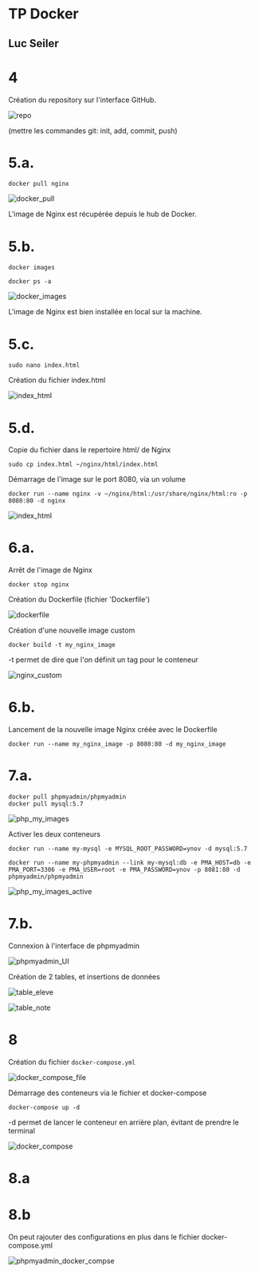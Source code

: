 # TP Docker

## Luc Seiler

<!-- ![docker_logo](img/docker_logo.png) -->
<!-- ![nginx_logo](img/nginx_logo.png) -->

# 4

Création du repository sur l'interface GitHub.

![repo](img/github_repo.png)

(mettre les commandes git: init, add, commit, push)

# 5.a.

```
docker pull nginx
```

![docker_pull](img/nginx_pull.png)

L'image de Nginx est récupérée depuis le hub de Docker.

# 5.b.

```
docker images
```

```
docker ps -a
```

![docker_images](img/nginx_local.png)

L'image de Nginx est bien installée en local sur la machine.

# 5.c.

```
sudo nano index.html
```

Création du fichier index.html

![index_html](img/index_html.png)

# 5.d.

Copie du fichier dans le repertoire html/ de Nginx

```
sudo cp index.html ~/nginx/html/index.html
```

Démarrage de l'image sur le port 8080, via un volume

```
docker run --name nginx -v ~/nginx/html:/usr/share/nginx/html:ro -p 8080:80 -d nginx
```

![index_html](img/nginx_index_ok.png)


# 6.a.

Arrêt de l'image de Nginx

```
docker stop nginx
```

Création du Dockerfile (fichier 'Dockerfile')

![dockerfile](img/dockerfile.png)

Création d'une nouvelle image custom

```
docker build -t my_nginx_image
```

-t permet de dire que l'on définit un tag pour le conteneur

![nginx_custom](img/nginx_custom.png)

# 6.b.

Lancement de la nouvelle image Nginx créée avec le Dockerfile

```
docker run --name my_nginx_image -p 8080:80 -d my_nginx_image
```

# 7.a.

```
docker pull phpmyadmin/phpmyadmin
docker pull mysql:5.7
```

![php_my_images](img/php_my_images.png)

Activer les deux conteneurs

```
docker run --name my-mysql -e MYSQL_ROOT_PASSWORD=ynov -d mysql:5.7
```

```
docker run --name my-phpmyadmin --link my-mysql:db -e PMA_HOST=db -e PMA_PORT=3306 -e PMA_USER=root -e PMA_PASSWORD=ynov -p 8081:80 -d phpmyadmin/phpmyadmin
```

![php_my_images_active](img/php_my_images_active.png)

# 7.b.

Connexion à l'interface de phpmyadmin

![phpmyadmin_UI](/img/phpmyadmin_UI.png)

Création de 2 tables, et insertions de données

![table_eleve](/img/table_eleve.png)

![table_note](/img/table_note.png)

# 8

Création du fichier `docker-compose.yml`

![docker_compose_file](/img/docker-compose-file.png)

Démarrage des conteneurs via le fichier et docker-compose

```
docker-compose up -d
```

-d permet de lancer le conteneur en arrière plan, évitant de prendre le terminal 

![docker_compose](/img/docker-compose.png)

# 8.a

# 8.b

On peut rajouter des configurations en plus dans le fichier docker-compose.yml

![phpmyadmin_docker_compse](/img/phpmyadmin_docker-compose.png)